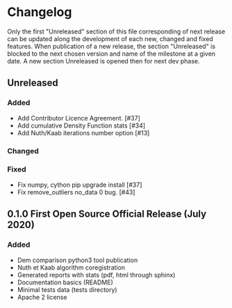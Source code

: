 # Changelog

Only the first "Unreleased" section of this file corresponding of next release can be updated along the development of each new, changed and fixed features.
When publication of a new release, the section "Unreleased" is blocked to the next chosen version and name of the milestone at a given date.
A new section Unreleased is opened then for next dev phase.

## Unreleased

### Added
- Add Contributor Licence Agreement. [#37]
- Add cumulative Density Function stats [#34]
- Add Nuth/Kaab iterations number option [#13]

### Changed

### Fixed
- Fix numpy, cython pip upgrade install [#37]
- Fix remove_outliers no_data 0 bug. [#43]


## 0.1.0 First Open Source Official Release (July 2020)

### Added
- Dem comparison python3 tool publication
- Nuth et Kaab algorithm coregistration
- Generated reports with stats (pdf, html through sphinx)
- Documentation basics (README)
- Minimal tests data (tests directory)
- Apache 2 license
